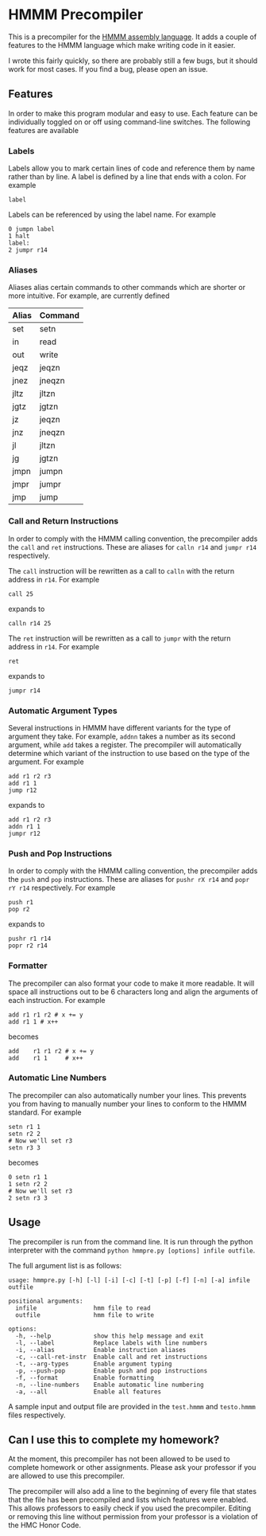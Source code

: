 # HMMM Precompiler
This is a precompiler for the [HMMM assembly language](https://www.cs.hmc.edu/~cs5grad/cs5/hmmm/documentation/documentation.html). It adds a couple of features to the HMMM language which make writing code in it easier.

I wrote this fairly quickly, so there are probably still a few bugs, but it should work for most cases. If you find a bug, please open an issue.

## Features
In order to make this program modular and easy to use. Each feature can be individually toggled on or off using command-line switches. The following features are available

### Labels
Labels allow you to mark certain lines of code and reference them by name rather than by line. A label is defined by a line that ends with a colon. For example
```
label
```
Labels can be referenced by using the label name. For example
```
0 jumpn label
1 halt
label:
2 jumpr r14
```

### Aliases
Aliases alias certain commands to other commands which are shorter or more intuitive. For example, are currently defined

| Alias | Command |
|-------|---------|
| set   | setn    |
| in    | read    |
| out   | write   |
| jeqz  | jeqzn   |
| jnez  | jneqzn  |
| jltz  | jltzn   |
| jgtz  | jgtzn   |
| jz    | jeqzn   |
| jnz   | jneqzn  |
| jl    | jltzn   |
| jg    | jgtzn   |
| jmpn  | jumpn   |
| jmpr  | jumpr   |
| jmp   | jump    |

### Call and Return Instructions
In order to comply with the HMMM calling convention, the precompiler adds the `call` and `ret` instructions. These are aliases for `calln r14` and `jumpr r14` respectively.

The `call` instruction will be rewritten as a call to `calln` with the return address in `r14`. For example
```
call 25
```
expands to
```
calln r14 25
```

The `ret` instruction will be rewritten as a call to `jumpr` with the return address in `r14`. For example
```
ret
```
expands to
```
jumpr r14
```

### Automatic Argument Types
Several instructions in HMMM have different variants for the type of argument they take. For example, `addnn` takes a number as its second argument, while `add` takes a register. The precompiler will automatically determine which variant of the instruction to use based on the type of the argument. For example
```
add r1 r2 r3
add r1 1
jump r12
```
expands to
```
add r1 r2 r3
addn r1 1
jumpr r12
```

### Push and Pop Instructions
In order to comply with the HMMM calling convention, the precompiler adds the `push` and `pop` instructions. These are aliases for `pushr rX r14` and `popr rY r14` respectively. For example
```
push r1
pop r2
```
expands to
```
pushr r1 r14
popr r2 r14
```

### Formatter
The precompiler can also format your code to make it more readable. It will space all instructions out to be 6 characters long and align the arguments of each instruction. For example
```
add r1 r1 r2 # x += y
add r1 1 # x++
```
becomes
```
add    r1 r1 r2 # x += y
add    r1 1     # x++
``` 

### Automatic Line Numbers
The precompiler can also automatically number your lines. This prevents you from having to manually number your lines to conform to the HMMM standard. For example
```
setn r1 1
setn r2 2
# Now we'll set r3
setn r3 3
```
becomes
```
0 setn r1 1
1 setn r2 2
# Now we'll set r3
2 setn r3 3
```

## Usage
The precompiler is run from the command line. It is run through the python interpreter with the command `python hmmpre.py [options] infile outfile`.

The full argument list is as follows:
```
usage: hmmpre.py [-h] [-l] [-i] [-c] [-t] [-p] [-f] [-n] [-a] infile outfile

positional arguments:
  infile                hmm file to read
  outfile               hmm file to write

options:
  -h, --help            show this help message and exit
  -l, --label           Replace labels with line numbers
  -i, --alias           Enable instruction aliases
  -c, --call-ret-instr  Enable call and ret instructions
  -t, --arg-types       Enable argument typing
  -p, --push-pop        Enable push and pop instructions
  -f, --format          Enable formatting
  -n, --line-numbers    Enable automatic line numbering
  -a, --all             Enable all features

```

A sample input and output file are provided in the `test.hmmm` and `testo.hmmm` files respectively.

## Can I use this to complete my homework?
At the moment, this precompiler has not been allowed to be used to complete homework or other assignments. Please ask your professor if you are allowed to use this precompiler.

The precompiler will also add a line to the beginning of every file that states that the file has been precompiled and lists which features were enabled. This allows professors to easily check if you used the precompiler. Editing or removing this line without permission from your professor is a violation of the HMC Honor Code.
